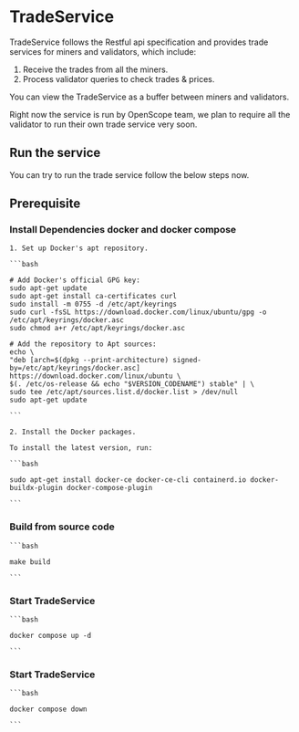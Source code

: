 # TradeService

TradeService follows the Restful api specification and provides trade services for miners and validators, which include:

1. Receive the trades from all the miners.
2. Process validator queries to check trades & prices.

You can view the TradeService as a buffer between miners and validators.

Right now the service is run by OpenScope team, we plan to require all the validator to run their own trade service very soon.

## Run the service

You can try to run the trade service follow the below steps now.

## Prerequisite

### Install Dependencies docker and docker compose

    1. Set up Docker's apt repository.

    ```bash

    # Add Docker's official GPG key:
    sudo apt-get update
    sudo apt-get install ca-certificates curl
    sudo install -m 0755 -d /etc/apt/keyrings
    sudo curl -fsSL https://download.docker.com/linux/ubuntu/gpg -o /etc/apt/keyrings/docker.asc
    sudo chmod a+r /etc/apt/keyrings/docker.asc

    # Add the repository to Apt sources:
    echo \
    "deb [arch=$(dpkg --print-architecture) signed-by=/etc/apt/keyrings/docker.asc] https://download.docker.com/linux/ubuntu \
    $(. /etc/os-release && echo "$VERSION_CODENAME") stable" | \
    sudo tee /etc/apt/sources.list.d/docker.list > /dev/null
    sudo apt-get update

    ```

    2. Install the Docker packages.

    To install the latest version, run:

    ```bash

    sudo apt-get install docker-ce docker-ce-cli containerd.io docker-buildx-plugin docker-compose-plugin

    ```

### Build from source code

    ```bash

    make build

    ```

### Start TradeService

    ```bash

    docker compose up -d

    ```

### Start TradeService

    ```bash

    docker compose down

    ```